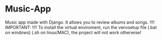 # Music-App
Music app made with Django.
It allows you to review albums and songs.
!!!! IMPORTANT: !!!!
To install the virtual enviroment, run the venvsetup file (.bat on windows) (.sh on linux/MAC), the project will not work otherwise!
